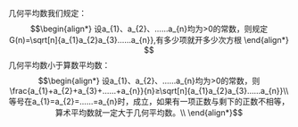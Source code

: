 几何平均数我们规定：
$$\begin{align*}
设a_{1}、a_{2}、……a_{n}均为>0的常数，则规定G(n)=\sqrt[n]{a_{1}a_{2}a_{3}……a_{n}},有多少项就开多少次方根
\end{align*}
$$
几何平均数小于算数平均数：
$$\begin{align*}
			设a_{1}、a_{2}、……a_{n}均为>0的常数，则\frac{a_{1}+a_{2}+a_{3}+……+a_{n}}{n}≥\sqrt[n]{a_{1}a_{2}a_{3}……a_{n}}\\
			等号在a_{1}=a_{2}=……=a_{n}时，成立，如果有一项正数与剩下的正数不相等，算术平均数就一定大于几何平均数。\\
\end{align*}$$